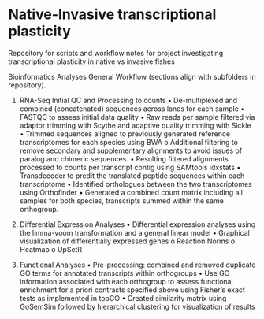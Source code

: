 # Native-Invasive transcriptional plasticity
Repository for scripts and workflow notes for project investigating transcriptional plasticity in native vs invasive fishes

Bioinformatics Analyses General Workflow (sections align with subfolders in repository). 
1. RNA-Seq Initial QC and Processing to counts
  •	De-multiplexed and combined (concatenated) sequences across lanes for each sample
  • FASTQC to assess initial data quality
  •	Raw reads per sample filtered via adaptor trimming with Scythe and adaptive quality trimming with Sickle
  •	Trimmed sequences aligned to previously generated reference transcriptomes for each species using BWA 
      o	Additional filtering to remove secondary and supplementary alignments to avoid issues of paralog and chimeric sequences. 
  •	Resulting filtered alignments processed to counts per transcript contig using SAMtools idxstats 
  •	Transdecoder to predit the translated peptide sequences within each transcriptome 
  •	Identified orthologues between the two transcriptomes using Orthofinder
  •	Generated a combined count matrix including all samples for both species, transcripts summed within the same orthogroup. 

2. Differential Expression Analyses
  •	Differential expression analyses using the limma-voom transformation and a general linear model 
  •	Graphical visualization of differentially expressed genes 
    o	Reaction Norms 
    o	Heatmap 
    o	UpSetR

3. Functional Analyses
  •	Pre-processing: combined and removed duplicate GO terms for annotated transcripts within orthogroups
  •	Use GO information associated with each orthogroup to assess functional enrichment for a priori contrasts specified above using Fisher’s exact tests as implemented in topGO
  •	Created similarity matrix using GoSemSim followed by hierarchical clustering for visualization of results
